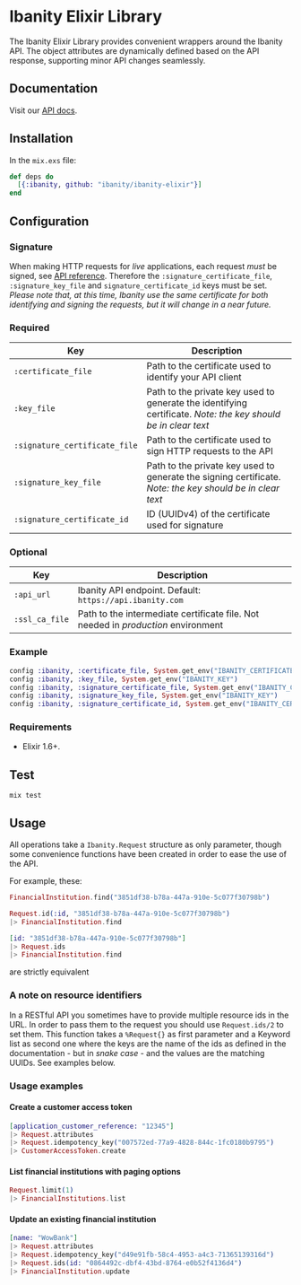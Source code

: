 # Ibanity Elixir Library

The Ibanity Elixir Library provides convenient wrappers around the Ibanity API. The object attributes are dynamically defined based on the API response, supporting minor API changes seamlessly.

## Documentation

Visit our [API docs](https://documentation.ibanity.com/api).

## Installation

In the `mix.exs` file:
```elixir
def deps do
  [{:ibanity, github: "ibanity/ibanity-elixir"}]
end
```

## Configuration

### Signature

When making HTTP requests for _live_ applications, each request *must* be signed, see [API reference](https://documentation.ibanity.com/api#signature). Therefore the `:signature_certificate_file`, `:signature_key_file` and `signature_certificate_id` keys must be set. *Please note that, at this time, Ibanity use the same certificate for both identifying and signing the requests, but it will change in a near future.*

### Required

Key | Description
--- | -----------
`:certificate_file` | Path to the certificate used to identify your API client
`:key_file` | Path to the private key used to generate the identifying certificate. *Note: the key should be in clear text*
`:signature_certificate_file` | Path to the certificate used to sign HTTP requests to the API
`:signature_key_file` | Path to the private key used to generate the signing certificate. *Note: the key should be in clear text*
`:signature_certificate_id` | ID (UUIDv4) of the certificate used for signature

### Optional

Key | Description
--- | -----------
`:api_url` | Ibanity API endpoint. Default: `https://api.ibanity.com`
`:ssl_ca_file` | Path to the intermediate certificate file. Not needed in _production_ environment

### Example

```elixir
config :ibanity, :certificate_file, System.get_env("IBANITY_CERTIFICATE")
config :ibanity, :key_file, System.get_env("IBANITY_KEY")
config :ibanity, :signature_certificate_file, System.get_env("IBANITY_CERTIFICATE")
config :ibanity, :signature_key_file, System.get_env("IBANITY_KEY")
config :ibanity, :signature_certificate_id, System.get_env("IBANITY_CERTIFICATE_ID")
```

### Requirements

* Elixir 1.6+.

## Test

`mix test`

## Usage

All operations take a `Ibanity.Request` structure as only parameter, though some convenience functions have been created in order to ease the use of the API.

For example, these:
```elixir
FinancialInstitution.find("3851df38-b78a-447a-910e-5c077f30798b")
```
```elixir
Request.id(:id, "3851df38-b78a-447a-910e-5c077f30798b")
|> FinancialInstitution.find
```
```elixir
[id: "3851df38-b78a-447a-910e-5c077f30798b"]
|> Request.ids
|> FinancialInstitution.find
```
are strictly equivalent

### A note on resource identifiers

In a RESTful API you sometimes have to provide multiple resource ids in the URL.
In order to pass them to the request you should use `Request.ids/2` to set them.
This function takes a `%Request{}` as first parameter and a Keyword list as second one where the keys are the name of the ids as defined in the documentation - but in _snake case_ - and the values are the matching UUIDs.
See examples below.

### Usage examples

#### Create a customer access token

```elixir
[application_customer_reference: "12345"]
|> Request.attributes
|> Request.idempotency_key("007572ed-77a9-4828-844c-1fc0180b9795")
|> CustomerAccessToken.create
```

#### List financial institutions with paging options

```elixir
Request.limit(1)
|> FinancialInstitutions.list
```

#### Update an existing financial institution

```elixir
[name: "WowBank"]
|> Request.attributes
|> Request.idempotency_key("d49e91fb-58c4-4953-a4c3-71365139316d")
|> Request.ids(id: "0864492c-dbf4-43bd-8764-e0b52f4136d4")
|> FinancialInstitution.update
```
